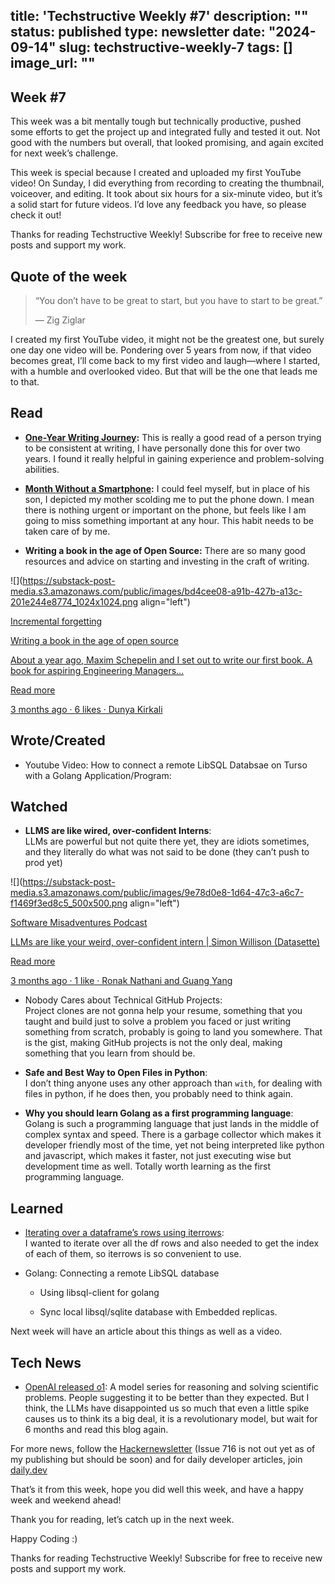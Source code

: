 title: 'Techstructive Weekly #7'
description: ""
status: published
type: newsletter
date: "2024-09-14"
slug: techstructive-weekly-7
tags: []
image_url: ""
---

## Week #7

This week was a bit mentally tough but technically productive, pushed some efforts to get the project up and integrated fully and tested it out. Not good with the numbers but overall, that looked promising, and again excited for next week’s challenge.

This week is special because I created and uploaded my first YouTube video! On Sunday, I did everything from recording to creating the thumbnail, voiceover, and editing. It took about six hours for a six-minute video, but it’s a solid start for future videos. I’d love any feedback you have, so please check it out!

Thanks for reading Techstructive Weekly! Subscribe for free to receive new posts and support my work.

## Quote of the week

> “You don’t have to be great to start, but you have to start to be great.”
> 
> — Zig Ziglar

I created my first YouTube video, it might not be the greatest one, but surely one day one video will be. Pondering over 5 years from now, if that video becomes great, I’ll come back to my first video and laugh—where I started, with a humble and overlooked video. But that will be the one that leads me to that.

## Read

* [**One-Year Writing Journey**](https://eric-sandosham.medium.com/my-one-year-writing-journey-9dc4104676b4)**:** This is really a good read of a person trying to be consistent at writing, I have personally done this for over two years. I found it really helpful in gaining experience and problem-solving abilities.
    
* [**Month Without a Smartphone**](https://collabfund.com/blog/my-month-without-a-smartphone)**:** I could feel myself, but in place of his son, I depicted my mother scolding me to put the phone down. I mean there is nothing urgent or important on the phone, but feels like I am going to miss something important at any hour. This habit needs to be taken care of by me.
    
* **Writing a book in the age of Open Source:** There are so many good resources and advice on starting and investing in the craft of writing.
    

![](https://substack-post-media.s3.amazonaws.com/public/images/bd4cee08-a91b-427b-a13c-201e244e8774_1024x1024.png align="left")

[Incremental forgetting](https://blog.incrementalforgetting.tech/p/sculpting-a-book-the-chisel?utm_source=substack&utm_campaign=post_embed&utm_medium=web)

[Writing a book in the age of open source](https://blog.incrementalforgetting.tech/p/sculpting-a-book-the-chisel?utm_source=substack&utm_campaign=post_embed&utm_medium=web)

[About a year ago, Maxim Schepelin and I set out to write our first book. A book for aspiring Engineering Managers…](https://blog.incrementalforgetting.tech/p/sculpting-a-book-the-chisel?utm_source=substack&utm_campaign=post_embed&utm_medium=web)

[Read more](https://blog.incrementalforgetting.tech/p/sculpting-a-book-the-chisel?utm_source=substack&utm_campaign=post_embed&utm_medium=web)

[3 months ago · 6 likes · Dunya Kirkali](https://blog.incrementalforgetting.tech/p/sculpting-a-book-the-chisel?utm_source=substack&utm_campaign=post_embed&utm_medium=web)

## Wrote/Created

* Youtube Video: How to connect a remote LibSQL Databsae on Turso with a Golang Application/Program:
    

## Watched

* **LLMS are like wired, over-confident Interns**:  
    LLMs are powerful but not quite there yet, they are idiots sometimes, and they literally do what was not said to be done (they can’t push to prod yet)
    

![](https://substack-post-media.s3.amazonaws.com/public/images/9e78d0e8-1d64-47c3-a6c7-f1469f3ed8c5_500x500.png align="left")

[Software Misadventures Podcast](https://softwaremisadventures.com/p/simon-willison-llm-weird-intern?utm_source=substack&utm_campaign=post_embed&utm_medium=web)

[LLMs are like your weird, over-confident intern | Simon Willison (Datasette)](https://softwaremisadventures.com/p/simon-willison-llm-weird-intern?utm_source=substack&utm_campaign=post_embed&utm_medium=web)

[Read more](https://softwaremisadventures.com/p/simon-willison-llm-weird-intern?utm_source=substack&utm_campaign=post_embed&utm_medium=web)

[3 months ago · 1 like · Ronak Nathani and Guang Yang](https://softwaremisadventures.com/p/simon-willison-llm-weird-intern?utm_source=substack&utm_campaign=post_embed&utm_medium=web)

* Nobody Cares about Technical GitHub Projects:  
    Project clones are not gonna help your resume, something that you taught and build just to solve a problem you faced or just writing something from scratch, probably is going to land you somewhere. That is the gist, making GitHub projects is not the only deal, making something that you learn from should be.  
    

* **Safe and Best Way to Open Files in Python**:   
    I don’t thing anyone uses any other approach than `with`, for dealing with files in python, if he does then, you probably need to think again.
    

* **Why you should learn Golang as a first programming language**:  
    Golang is such a programming language that just lands in the middle of complex syntax and speed. There is a garbage collector which makes it developer friendly most of the time, yet not being interpreted like python and javascript, which makes it faster, not just executing wise but development time as well. Totally worth learning as the first programming language.
    

## Learned

* [Iterating over a dataframe’s rows using iterrows](https://pandas.pydata.org/docs/reference/api/pandas.DataFrame.iterrows.html):  
    I wanted to iterate over all the df rows and also needed to get the index of each of them, so iterrows is so convenient to use.
    
* Golang: Connecting a remote LibSQL database
    
    * Using libsql-client for golang
        
    * Sync local libsql/sqlite database with Embedded replicas.
        

Next week will have an article about this things as well as a video.

## Tech News

* [OpenAI released o1](https://openai.com/index/introducing-openai-o1-preview/): A model series for reasoning and solving scientific problems. People suggesting it to be better than they expected. But I think, the LLMs have disappointed us so much that even a little spike causes us to think its a big deal, it is a revolutionary model, but wait for 6 months and read this blog again.
    

For more news, follow the [Hackernewsletter](https://mailchi.mp/hackernewsletter/716) (Issue 716 is not out yet as of my publishing but should be soon) and for daily developer articles, join [daily.dev](http://daily.dev)

That’s it from this week, hope you did well this week, and have a happy week and weekend ahead!

Thank you for reading, let’s catch up in the next week.

Happy Coding :)

Thanks for reading Techstructive Weekly! Subscribe for free to receive new posts and support my work.
